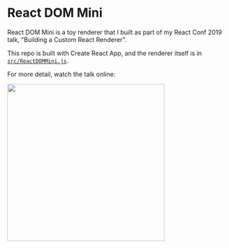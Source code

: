 # React DOM Mini

React DOM Mini is a toy renderer that I built as part of my React Conf 2019 talk, "Building a Custom React Renderer".

This repo is built with Create React App, and the renderer itself is in [`src/ReactDOMMini.js`](https://github.com/sophiebits/react-dom-mini/blob/master/src/ReactDOMMini.js).

For more detail, watch the talk online:

<a href="https://www.youtube.com/watch?v=CGpMlWVcHok" target="_blank"><img src="https://img.youtube.com/vi/CGpMlWVcHok/hqdefault.jpg" height="360"></a>
